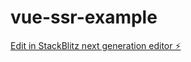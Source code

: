 # vue-ssr-example

[Edit in StackBlitz next generation editor ⚡️](https://stackblitz.com/~/github.com/cndushuren/vue-ssr-example)